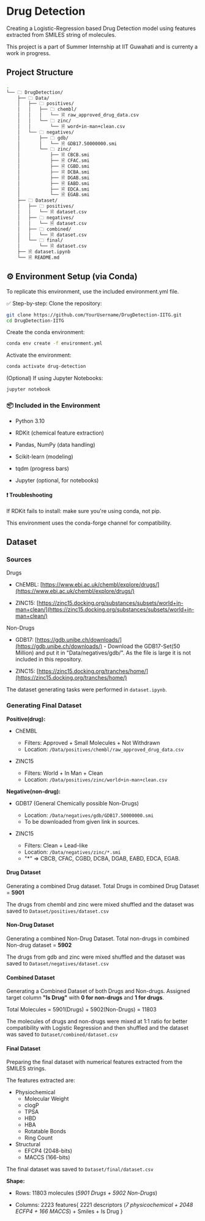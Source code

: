 # Drug Detection

Creating a Logistic-Regression based Drug Detection model using features extracted from SMILES string of molecules.

This project is a part of Summer Internship at IIT Guwahati and is currenty a work in progress.

## Project Structure

```sh
.
└── 🗀 DrugDetection/
    ├── 🗀 Data/
    │   ├── 🗀 positives/
    │   │   ├── 🗀 chembl/
    │   │   │   └── 🗎 raw_approved_drug_data.csv
    │   │   └── 🗀 zinc/
    │   │       └── 🗎 word+in-man+clean.csv
    │   └── 🗀 negatives/
    │       ├── 🗀 gdb/
    │       │   └── 🗎 GDB17.50000000.smi
    │       └── 🗀 zinc/
    │           ├── 🗎 CBCB.smi
    │           ├── 🗎 CFAC.smi
    │           ├── 🗎 CGBD.smi
    │           ├── 🗎 DCBA.smi
    │           ├── 🗎 DGAB.smi
    │           ├── 🗎 EABD.smi
    │           ├── 🗎 EDCA.smi
    │           └── 🗎 EGAB.smi
    ├── 🗀 Dataset/
    │   ├── 🗀 positives/
    │   │   └── 🗎 dataset.csv
    │   ├── 🗀 negatives/
    │   │   └── 🗎 dataset.csv
    │   ├── 🗀 combined/
    │   │   └── 🗎 dataset.csv
    │   └── 🗀 final/
    │       └── 🗎 dataset.csv
    ├── 🗎 dataset.ipynb
    └── 🗎 README.md
```

## ⚙️ Environment Setup (via Conda)

To replicate this environment, use the included environment.yml file.

✅ Step-by-step:
Clone the repository:

```bash
git clone https://github.com/YourUsername/DrugDetection-IITG.git
cd DrugDetection-IITG
```

Create the conda environment:

```bash
conda env create -f environment.yml
```

Activate the environment:

```bash
conda activate drug-detection
```

(Optional) If using Jupyter Notebooks:

```bash
jupyter notebook
```

### 📦 Included in the Environment

* Python 3.10

* RDKit (chemical feature extraction)

* Pandas, NumPy (data handling)

* Scikit-learn (modeling)

* tqdm (progress bars)

* Jupyter (optional, for notebooks)

#### ❗ Troubleshooting

If RDKit fails to install: make sure you're using conda, not pip.

This environment uses the conda-forge channel for compatibility.

## Dataset

### Sources

Drugs

* ChEMBL: [https://www.ebi.ac.uk/chembl/explore/drugs/](https://www.ebi.ac.uk/chembl/explore/drugs/)

* ZINC15: [https://zinc15.docking.org/substances/subsets/world+in-man+clean/](https://zinc15.docking.org/substances/subsets/world+in-man+clean/)

Non-Drugs

* GDB17: [https://gdb.unibe.ch/downloads/](https://gdb.unibe.ch/downloads/) - Download the GDB17-Set(50 Million) and put it in "Data/negatives/gdb/". As the file is large it is not included in this repository.

* ZINC15: [https://zinc15.docking.org/tranches/home/](https://zinc15.docking.org/tranches/home/)

The dataset generating tasks were performed in ``dataset.ipynb``.

### Generating Final Dataset

**Positive(drug):**

* ChEMBL
  * Filters: Approved + Small Molecules + Not Withdrawn
  * Location: ``/Data/positives/chembl/raw_approved_drug_data.csv``

* ZINC15
  * Filters: World + In Man + Clean
  * Location: ``/Data/positives/zinc/world+in-man+clean.csv``

**Negative(non-drug):**

* GDB17 (General Chemically possible Non-Drugs)
  * Location: ``/Data/negatives/gdb/GDB17.50000000.smi``
  * To be downloaded from given link in sources.

* ZINC15
  * Filters: Clean + Lead-like
  * Location: ``/Data/negatives/zinc/*.smi``
  * "*" => CBCB, CFAC, CGBD, DCBA, DGAB, EABD, EDCA, EGAB.

#### Drug Dataset

Generating a combined Drug dataset. Total Drugs in combined Drug Dataset = **5901**

The drugs from chembl and zinc were mixed shuffled and the dataset was saved to ``Dataset/positives/dataset.csv``

#### Non-Drug Dataset

Generating a combined Non-Drug Dataset. Total non-drugs in combined Non-drug dataset = **5902**

The drugs from gdb and zinc were mixed shuffled and the dataset was saved to ``Dataset/negatives/dataset.csv``

#### Combined Dataset

Generating a Combined Dataset of both Drugs and Non-drugs. Assigned target column **"Is Drug"** with **0 for non-drugs** and **1 for drugs**.

Total Molecules = 5901(Drugs) + 5902(Non-Drugs) = 11803

The molecules of drugs and non-drugs were mixed at 1:1 ratio for better compatibility with Logistic Regression and then shuffled and the dataset was saved to ``Dataset/combined/dataset.csv``

#### Final Dataset

Preparing the final dataset with numerical features extracted from the SMILES strings.

The features extracted are:

* Physiochemical
  * Molecular Weight
  * clogP
  * TPSA
  * HBD
  * HBA
  * Rotatable Bonds
  * Ring Count
* Structural
  * EFCP4 (2048-bits)
  * MACCS (166-bits)

The final dataset was saved to ``Dataset/final/dataset.csv``

**Shape:**

* Rows: 11803 molecules (_5901 Drugs + 5902 Non-Drugs_)

* Columns: 2223 features{ 2221 descriptors (_7 physicochemical + 2048 ECFP4 + 166 MACCS_) + Smiles + Is Drug }
